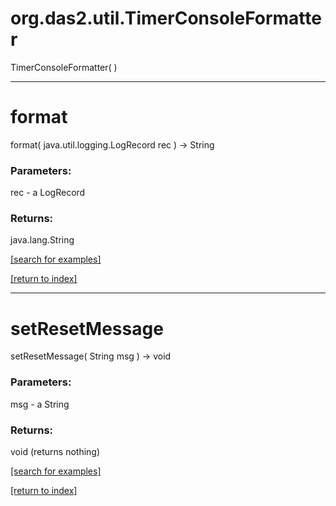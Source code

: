 # org.das2.util.TimerConsoleFormatter
TimerConsoleFormatter( )


***
<a name="format"></a>
# format
format( java.util.logging.LogRecord rec ) &rarr; String



### Parameters:
rec - a LogRecord

### Returns:
java.lang.String


<a href="https://github.com/autoplot/dev/search?q=format&unscoped_q=format">[search for examples]</a>

<a href="https://github.com/autoplot/documentation/blob/master/javadoc/index-all.md">[return to index]</a>

***
<a name="setResetMessage"></a>
# setResetMessage
setResetMessage( String msg ) &rarr; void



### Parameters:
msg - a String

### Returns:
void (returns nothing)


<a href="https://github.com/autoplot/dev/search?q=setResetMessage&unscoped_q=setResetMessage">[search for examples]</a>

<a href="https://github.com/autoplot/documentation/blob/master/javadoc/index-all.md">[return to index]</a>

